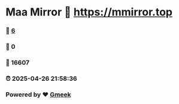 # Maa Mirror :link: https://mmirror.top 
### :page_facing_up: [6](https://mmirror.top/tag.html) 
### :speech_balloon: 0 
### :hibiscus: 16607 
### :alarm_clock: 2025-04-26 21:58:36 
### Powered by :heart: [Gmeek](https://github.com/Meekdai/Gmeek)
